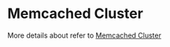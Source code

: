 # Memcached Cluster

More details about refer to [Memcached Cluster](https://github.com/memcached/memcached/wiki/ClusterMaint)